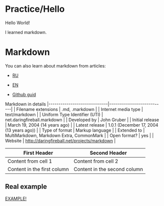 # Practice/Hello

Hello World!

I learned markdown.

# Markdown 

You can also learn about markdown from articles:

* [RU](https://ru.wikipedia.org/wiki/Markdown) 

* [EN](https://ru.wikipedia.org/wiki/Markdown)

* [Github guid](https://ru.wikipedia.org/wiki/Markdown)

 

 Markdown in details
|------------------------------|----------------------------|
| Filename extensions | .md, .markdown |
| Internet media type | text/markdown |
| Uniform Type Identifier (UTI) | net.daringfireball.markdown |
| Developed by | John Gruber |
| Initial release | March 19, 2004 (14 years ago)  |
| Latest release | 1.0.1 (December 17, 2004 (13 years ago)) |
| Type of format | Markup language | 
| Extended to | MultiMarkdown, Markdown Extra, CommonMark |
| Open format? | yes |
| Website | http://daringfireball.net/projects/markdown | 

 First Header | Second Header
------------ | -------------
Content from cell 1 | Content from cell 2
Content in the first column | Content in the second column

## Real example

[EXAMPLE!](https://github.com/Microsoft/TypeScript/blob/master/README.md)